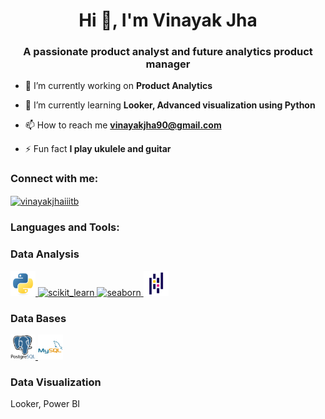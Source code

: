 <h1 align="center">Hi 👋, I'm Vinayak Jha</h1>
<h3 align="center">A passionate product analyst and future analytics product manager</h3>

- 🔭 I’m currently working on **Product Analytics**

- 🌱 I’m currently learning **Looker, Advanced visualization using Python**

- 📫 How to reach me **vinayakjha90@gmail.com**

- ⚡ Fun fact **I play ukulele and guitar**

<h3 align="left">Connect with me:</h3>
<p align="left">
<a href="https://linkedin.com/in/vinayakjhaiiitb" target="blank"><img align="center" src="https://raw.githubusercontent.com/rahuldkjain/github-profile-readme-generator/master/src/images/icons/Social/linked-in-alt.svg" alt="vinayakjhaiiitb" height="30" width="40" /></a>
</p>

<h3 align="left">Languages and Tools:</h3>

<h3>Data Analysis </h3>


<p align="left"> </a> <a href="https://www.python.org" target="_blank" rel="noreferrer"> <img src="https://raw.githubusercontent.com/devicons/devicon/master/icons/python/python-original.svg" alt="python" width="40" height="40"/> </a> <a href="https://scikit-learn.org/" target="_blank" rel="noreferrer"> <img src="https://upload.wikimedia.org/wikipedia/commons/0/05/Scikit_learn_logo_small.svg" alt="scikit_learn" width="40" height="40"/> </a> <a href="https://seaborn.pydata.org/" target="_blank" rel="noreferrer"> <img src="https://seaborn.pydata.org/_images/logo-mark-lightbg.svg" alt="seaborn" width="40" height="40"/> </a> <a href="https://pandas.pydata.org/" target="_blank" rel="noreferrer"> <img src="https://raw.githubusercontent.com/devicons/devicon/2ae2a900d2f041da66e950e4d48052658d850630/icons/pandas/pandas-original.svg" alt="pandas" width="40" height="40"/> </a> </p>

<h3> Data Bases </h3>


<p align="left">
  <a href="https://www.postgresql.org" target="_blank" rel="noreferrer"> <img src="https://raw.githubusercontent.com/devicons/devicon/master/icons/postgresql/postgresql-original-wordmark.svg" alt="postgresql" width="40" height="40"/> <a href="https://www.mysql.com/" target="_blank" rel="noreferrer"> <img src="https://raw.githubusercontent.com/devicons/devicon/master/icons/mysql/mysql-original-wordmark.svg" alt="mysql" width="40" height="40"/> </a> </p>

  
  <h3> Data Visualization</h3>
  
Looker, Power BI

  
  
